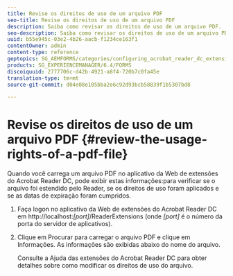 ```yaml
---
title: Revise os direitos de uso de um arquivo PDF
seo-title: Revise os direitos de uso de um arquivo PDF
description: Saiba como revisar os direitos de uso de um arquivo PDF.
seo-description: Saiba como revisar os direitos de uso de um arquivo PDF.
uuid: b55e945c-03e2-4b26-aacb-f1234ce163f1
contentOwner: admin
content-type: reference
geptopics: SG_AEMFORMS/categories/configuring_acrobat_reader_dc_extensions
products: SG_EXPERIENCEMANAGER/6.4/FORMS
discoiquuid: 2777706c-d42b-4921-a8f4-720b7c0fa45e
translation-type: tm+mt
source-git-commit: d04e08e105bba2e6c92d93bcb58839f1b5307bd8

---
```



# Revise os direitos de uso de um arquivo PDF {#review-the-usage-rights-of-a-pdf-file}

Quando você carrega um arquivo PDF no aplicativo da Web de extensões do Acrobat Reader DC, pode exibir estas informações:para verificar se o arquivo foi estendido pelo Reader, se os direitos de uso foram aplicados e se as datas de expiração foram cumpridos.

1. Faça logon no aplicativo da Web de extensões do Acrobat Reader DC em http://localhost:*[port]*/ReaderExtensions (onde *[port]* é o número da porta do servidor de aplicativos).
1. Clique em Procurar para carregar o arquivo PDF e clique em Informações. As informações são exibidas abaixo do nome do arquivo.

   Consulte a Ajuda das extensões do Acrobat Reader DC para obter detalhes sobre como modificar os direitos de uso do arquivo.

